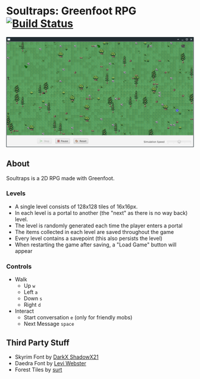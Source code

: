 # Soultraps: Greenfoot RPG [![Build Status](https://travis-ci.org/lfuelling/soultraps.svg?branch=master)](https://travis-ci.org/lfuelling/soultraps)

![Screenshot of first level](screenshot.png)

## About

Soultraps is a 2D RPG made with Greenfoot. 

### Levels

- A single level consists of 128x128 tiles of 16x16px.
- In each level is a portal to another (the "next" as there is no way back) level.
- The level is randomly generated each time the player enters a portal
- The items collected in each level are saved throughout the game
- Every level contains a savepoint (this also persists the level)
- When restarting the game after saving, a "Load Game" button will appear
    
### Controls

- Walk
    - Up `w`
    - Left `a`
    - Down `s`
    - Right `d`
- Interact
    - Start conversation `e` (only for friendly mobs)
    - Next Message `space`

## Third Party Stuff

- Skyrim Font by [DarkX ShadowX21](https://www.dafont.com/de/darkx-shadowx21.d5582)
- Daedra Font by [Levi Webster](https://www.dafont.com/de/levi-webster.d7357)
- Forest Tiles by [surt](https://opengameart.org/users/surt)
